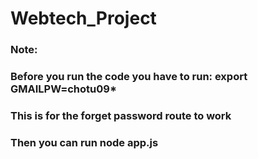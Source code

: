 # Webtech_Project

### Note: 
### Before you run the code you have to run: export GMAILPW=chotu09*
### This is for the forget password route to work
### Then you can run node app.js